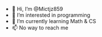 - 👋 Hi, I’m @Mictjz859
- 👀 I’m interested in programming
- 🌱 I’m currently learning Math & CS
- 📫 No way to reach me

<!---
Mictjz859/Mictjz859 is a ✨ special ✨ repository because its `README.md` (this file) appears on your GitHub profile.
You can click the Preview link to take a look at your changes.
--->
